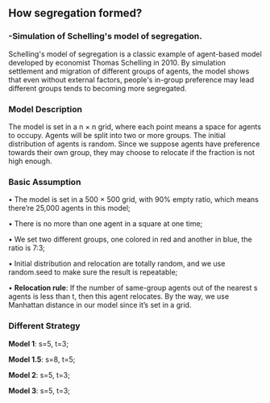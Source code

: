 ## How segregation formed?

### -Simulation of Schelling's model of segregation.

Schelling's model of segregation is a classic example of agent-based model developed by economist Thomas Schelling in 2010. By simulation settlement and migration of different groups of agents, the model shows that even without external factors, people's in-group preference may lead different groups tends to becoming more segregated.

### Model Description
The model is set in a n $\times$ n grid, where each point means a space for agents to occupy. Agents will be split into two or more groups. The initial distribution of agents is random. Since we suppose agents have preference towards their own group, they may choose to relocate if the fraction is not high enough.

### Basic Assumption
$\bullet$ The model is set in a 500 $\times$ 500 grid, with 90% empty ratio, which means there’re 25,000 agents in this model;

$\bullet$ There is no more than one agent in a square at one time;

$\bullet$ We set two different groups, one colored in red and another in blue, the ratio is 7:3;

$\bullet$ Initial distribution and relocation are totally random, and we use random.seed to make sure the result is repeatable;

$\bullet$ **Relocation rule**: If the number of same-group agents out of the nearest s agents is less than t, then this agent relocates. By the way, we use Manhattan distance in our model since it’s set in a grid.

### Different Strategy
**Model 1**: s=5, t=3;

**Model 1.5**: s=8, t=5;

**Model 2**: s=5, t=3; 

**Model 3**: s=5, t=3; 
